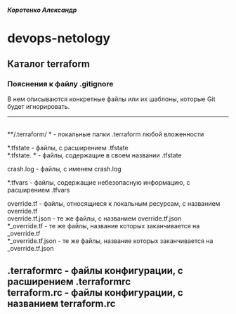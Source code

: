 ##### Коротенко Александр


# devops-netology


## Каталог terraform


### Пояснения к файлу .gitignore

В нем описываются конкретные файлы или их шаблоны, которые Git будет игнорировать.

--------------------------------------------------
\
**/.terraform/ *  - локальные папки .terraform любой вложенности

*.tfstate  - файлы, с расширением .tfstate  
*.tfstate. *  - файлы, содержащие в своем названии .tfstate

crash.log  - файлы, с именем crash.log

*.tfvars  - файлы, содержащие небезопасную информацию, с расширением .tfvars 

override.tf  - файлы, относящиеся к локальным ресурсам, с названием override.tf  
override.tf.json  - те же файлы, с названием override.tf.json  
*_override.tf  - те же файлы, название которых заканчивается на _override.tf  
*_override.tf.json  - те же файлы, название которых заканчивается на _override.tf.json

.terraformrc  - файлы конфигурации, с расширением .terraformrc  
terraform.rc  - файлы конфигурации, с названием terraform.rc
---------------------------------------------------
